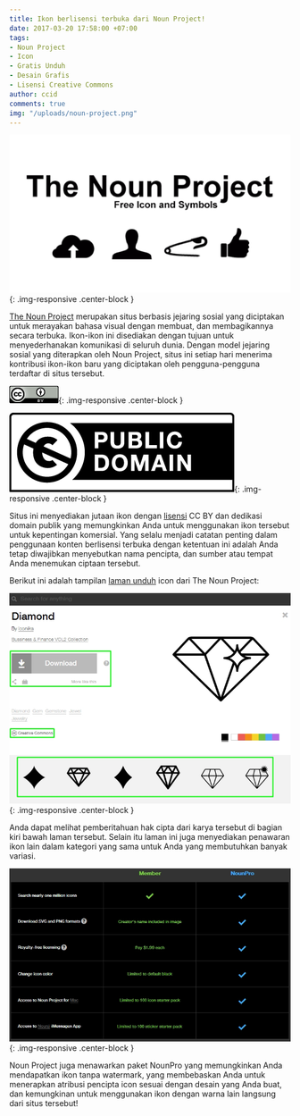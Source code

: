 ```yaml
---
title: Ikon berlisensi terbuka dari Noun Project!
date: 2017-03-20 17:58:00 +07:00
tags:
- Noun Project
- Icon
- Gratis Unduh
- Desain Grafis
- Lisensi Creative Commons
author: ccid
comments: true
img: "/uploads/noun-project.png"
---
```


![noun-project.png](/uploads/noun-project.png){: .img-responsive .center-block }

[The Noun Project](https://thenounproject.com/about/) merupakan situs berbasis jejaring sosial yang diciptakan untuk merayakan bahasa visual dengan membuat, dan membagikannya secara terbuka. Ikon-ikon ini disediakan dengan tujuan untuk menyederhanakan komunikasi di seluruh dunia. Dengan model jejaring sosial yang diterapkan oleh Noun Project, situs ini setiap hari menerima kontribusi ikon-ikon baru yang diciptakan oleh pengguna-pengguna terdaftar di situs tersebut.

![BY-d456e2.png](/uploads/BY-d456e2.png){: .img-responsive .center-block }

![publicdomain.png](/uploads/publicdomain.png){: .img-responsive .center-block }

Situs ini menyediakan jutaan ikon dengan [lisensi](https://thenounproject.zendesk.com/hc/en-us/articles/200509798-What-licenses-do-you-use-) CC BY dan dedikasi domain publik yang memungkinkan Anda untuk menggunakan ikon tersebut untuk kepentingan komersial. Yang selalu menjadi catatan penting dalam penggunaan konten berlisensi terbuka dengan ketentuan ini adalah Anda tetap diwajibkan menyebutkan nama pencipta, dan sumber atau tempat Anda menemukan ciptaan tersebut.

Berikut ini adalah tampilan [laman unduh](https://thenounproject.com/term/diamond/945275/) icon dari The Noun Project:

![noun 3.jpg](/uploads/noun%203.jpg){: .img-responsive .center-block }

Anda dapat melihat pemberitahuan hak cipta dari karya tersebut di bagian kiri bawah laman tersebut. Selain itu laman ini juga menyediakan penawaran ikon lain dalam kategori yang sama untuk Anda yang membutuhkan banyak variasi.

![noun.jpg](/uploads/noun.jpg){: .img-responsive .center-block }

Noun Project juga menawarkan paket NounPro yang memungkinkan Anda mendapatkan ikon tanpa watermark, yang membebaskan Anda untuk menerapkan atribusi pencipta icon sesuai dengan desain yang Anda buat, dan kemungkinan untuk menggunakan ikon dengan warna lain langsung dari situs tersebut!
